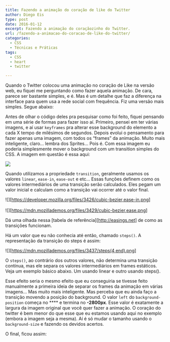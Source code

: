 ```yaml
---
title: Fazendo a animação do coração de like do Twitter
author: Diego Eis
type: post
date: 2016-01-12
excerpt: Fazendo a animação do coraçãozinho do Twitter.
url: /fazendo-a-animacao-do-coracao-de-like-do-twitter/
categories:
  - CSS
  - Técnicas e Práticas
tags:
  - CSS
  - heart
  - twitter

---
```

Quando o Twitter colocou uma animação no coração de Like na versão web, eu fiquei me perguntando como fazer aquela animação. De cara, parece ser bastante simples, e é. Mas é um detalhe que faz a diferença na interface para quem usa a rede social com frequência. Fiz uma versão mais simples. Segue abaixo:

<script async src="//jsfiddle.net/tableless/jk7zvh26/embed/html,css,result/"></script>

Antes de olhar o código deles pra pesquisar como foi feito, fiquei pensando em uma série de formas para fazer isso aí. Primeiro, pensei em ter várias imagens, e aí usar `keyframes` pra alterar esse background do elemento a cada X tempo de milésimos de segundos. Depois evolui o pensamento para fazer apenas uma imagem, com todos os &#8220;frames&#8221; da animação. Muito mais inteligente, claro&#8230; lembra dos Sprites&#8230; Pois é. Com essa imagem eu poderia simplesmente mover o background com um transition simples do CSS. A imagem em questão é essa aqui:

![](http://tableless.com.br/uploads/2016/01/web_heart_animation.png)

Quando utilizamos a propriedade `transition`, geralmente usamos os valores `linear`, `ease-in`, `ease-out` e etc&#8230; Essas funções definem como os valores intermediários de uma transição serão calculados. Eles pegam um valor inicial e calculam como a transição vai ocorrer até o valor final.


 ![][https://developer.mozilla.org/files/3426/cubic-bezier,ease-in.png]
 <br><br>
 ![][https://mdn.mozillademos.org/files/3429/cubic-bezier,ease.png]

Dá uma olhada nessa [tabela de referência][http://easings.net] de como as transições funcionam.

Há um valor que eu não conhecia até então, chamado `steps()`. A representação da transição do steps é assim:
  
![][https://mdn.mozillademos.org/files/3437/steps(4,end).png]

O `steps()`, ao contrário dos outros valores, não determina uma transição contínua, mas ele separa os valores intermediários em frames estáticos. Veja um exemplo básico abaixo. Um usando linear e outro usando steps().

Esse efeito seria o mesmo efeito que eu conseguiria se tivesse feito manualmente a primeira ideia de separar os frames da animação em várias imagens&#8230; Mas muito mais inteligente. Mas perceba que eu ainda faço a transição movendo a posição do background. O valor `left` do `background-position` começa no **** e termina no **-2800px**. Esse valor é exatamente a largura da imagem original que você quer fazer a animação. O coração do twitter é bem menor do que esse que eu estamos usando aqui no exemplo (embora a imagem seja a mesma). Aí é só mudar o tamanho usando o `background-size` e fazendo os devidos acertos.

O final, ficou assim:
<script async src="//jsfiddle.net/tableless/jk7zvh26/embed/html,css,result/"></script>
